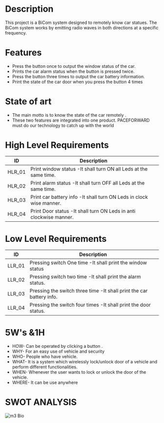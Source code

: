 # Description
This project is a BiCom system designed to remotely know car statues. The BiCom system works by emitting radio waves in both directions at a specific frequency.

# Features

* Press the  button once to output the window status of the car. 
* Prints the car alarm status when the button is pressed twice.
 * Press the button three times to output the car battery information. 
*  Print the state of the car door when you press the button 4 times 
# State of art

* The main motto is to know the state of the car remotely .
* These two features are integrated into one product. PACEFORWARD must do our technology  to catch up with the world
#  High Level Requirements
|ID| 	Description|
|--|------------------|
|HLR_01 |	Print window status -It shall turn ON all Leds at the same time.|
|HLR_02 | 	Print alarm status -It shall turn OFF all Leds at the same time.|
|HLR_03 |Print car battery info -It shall turn ON Leds in clock wise manner.|
|HLR_04 	|Print Door status -It shall turn ON Leds in anti clockwise manner.|

# Low Level Requirements
|ID| 	Description|
|----|------------|
|LLR_01| 	Pressing switch One time -It shall print the window status|
|LLR_02 |Pressing switch two time -It shall print the alarm status.|
|LLR_03 |	Pressing the switch three time -It shall print the car battery info.|
|LLR_04| 	Pressing the switch four times -It shall print the door status.|

# 5W's &1H

 
   * HOW- Can be operated by clicking a button .
   * WHY- For an easy use of vehicle and security
   *  WHO- People who have vehicle.
   * WHAT- It is a system which wirelessly lock/unlock door of a vehicle and perform different functionalities.
   * WHEN- Whenever the user wants to lock or unlock the door of the vehicle.
   * WHERE- It can be use anywhere
  
  # SWOT ANALYSIS
  
  ![m3 Bio](https://user-images.githubusercontent.com/85921878/157919854-fa14a51c-0f56-42ee-a977-4188ea4d7c9a.jpeg)


